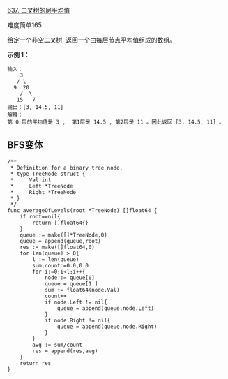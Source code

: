 [637. 二叉树的层平均值](https://leetcode-cn.com/problems/average-of-levels-in-binary-tree/)

难度简单165

给定一个非空二叉树, 返回一个由每层节点平均值组成的数组。

**示例 1：**

```golang
输入：
    3
   / \
  9  20
    /  \
   15   7
输出：[3, 14.5, 11]
解释：
第 0 层的平均值是 3 ,  第1层是 14.5 , 第2层是 11 。因此返回 [3, 14.5, 11] 。
```

## BFS变体

```golang
/**
 * Definition for a binary tree node.
 * type TreeNode struct {
 *     Val int
 *     Left *TreeNode
 *     Right *TreeNode
 * }
 */
func averageOfLevels(root *TreeNode) []float64 {
    if root==nil{
        return []float64{}
    }
    queue := make([]*TreeNode,0)
    queue = append(queue,root)
    res := make([]float64,0)
    for len(queue) > 0{
        l := len(queue)
        sum,count:=0.0,0.0
        for i:=0;i<l;i++{
            node := queue[0]
            queue = queue[1:]
            sum += float64(node.Val)
            count++
            if node.Left != nil{
                queue = append(queue,node.Left)
            }
            if node.Right != nil{
                queue = append(queue,node.Right)
            }
        }
        avg := sum/count
        res = append(res,avg)
    }
    return res
}
```